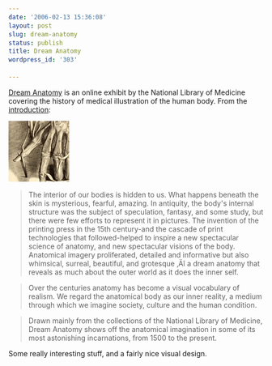 ```yaml
---
date: '2006-02-13 15:36:08'
layout: post
slug: dream-anatomy
status: publish
title: Dream Anatomy
wordpress_id: '303'

---
```


[Dream Anatomy](http://www.nlm.nih.gov/exhibition/dreamanatomy/index.html) is an online exhibit by the National Library of Medicine covering the history of medical illustration of the human body. From the [introduction](http://www.nlm.nih.gov/exhibition/dreamanatomy/da_intro.html):




[![Thumbnail of an seventeenth-century illustration by Govard Bidloo](/i/hand.jpg)](http://www.nlm.nih.gov/exhibition/dreamanatomy/da_g_II-A-1.html)

>The interior of our bodies is hidden to us. What happens beneath the skin is mysterious, fearful, amazing. In antiquity, the body's internal structure was the subject of speculation, fantasy, and some study, but there were few efforts to represent it in pictures. The invention of the printing press in the 15th century-and the cascade of print technologies that followed-helped to inspire a new spectacular science of anatomy, and new spectacular visions of the body. Anatomical imagery proliferated, detailed and informative but also whimsical, surreal, beautiful, and grotesque ‚Äî a dream anatomy that reveals as much about the outer world as it does the inner self.
> 
> 

> 
> Over the centuries anatomy has become a visual vocabulary of realism. We regard the anatomical body as our inner reality, a medium through which we imagine society, culture and the human condition.
> 
> 

> 
> Drawn mainly from the collections of the National Library of Medicine, Dream Anatomy shows off the anatomical imagination in some of its most astonishing incarnations, from 1500 to the present.
> 
> 





Some really interesting stuff, and a fairly nice visual design.
